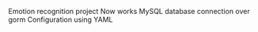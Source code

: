 Emotion recognition project
Now works MySQL database connection over gorm
Configuration using YAML 
